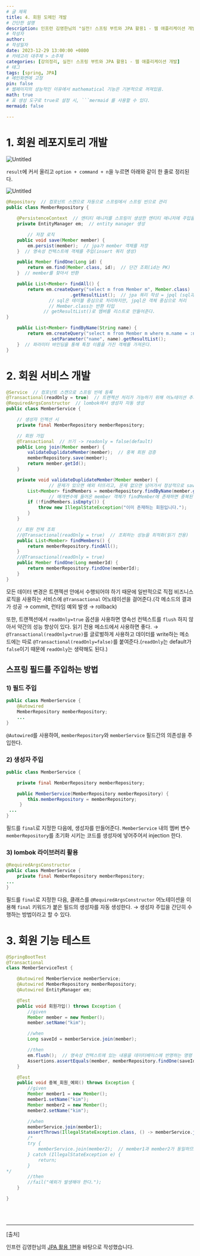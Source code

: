 ```yaml
---
# 글 제목
title: 4. 회원 도메인 개발
# 간단한 설명
description: 인프런 김영한님의 "실전! 스프링 부트와 JPA 활용1 - 웹 애플리케이션 개발" 강의를 바탕으로 작성했습니다.
# 작성자
author: 
# 작성일자
date: 2023-12-29 13:00:00 +0800
# 카테고리 대주제 > 소주제
categories: [강의정리, 실전! 스프링 부트와 JPA 활용1 - 웹 애플리케이션 개발]
# 태그
tags: [spring, JPA]
# 메인화면에 고정
pin: false
# 웹페이지의 성능적인 이유에서 mathematical 기능은 기본적으로 꺼져있음.
math: true
# 표 생성 도구로 true로 설정 시, ```mermaid 를 사용할 수 있다.
mermaid: false

---
```


# 1. 회원 레포지토리 개발

![Untitled](https://prod-files-secure.s3.us-west-2.amazonaws.com/7a7b3090-df52-4a41-9b25-5773819baa99/6f20b270-b909-4715-9d55-0504549e050a/Untitled.png)

`result`에 커서 올리고 `option + command + n`을 누르면 아래와 같이 한 줄로 정리된다.

![Untitled](https://prod-files-secure.s3.us-west-2.amazonaws.com/7a7b3090-df52-4a41-9b25-5773819baa99/4b74101a-a9f6-49fc-862c-bcf74b39095a/Untitled.png)

```java
@Repository  // 컴포넌트 스캔으로 자동으로 스프링에서 스프링 빈으로 관리
public class MemberRepository {

    @PersistenceContext  // 엔티티 매니저를 스프링이 생성한 엔티티 매니저에 주입을 해준다.
    private EntityManager em;  // entity manager 생성

		// 저장 로직
    public void save(Member member) {
        em.persist(member);  // jpa가 member 객체를 저장
    }  // 영속성 컨텍스트에 객체를 주입(insert 쿼리 생성)

    public Member findOne(Long id) {
        return em.find(Member.class, id);  // 단건 조회(id는 PK)
    }  // member를 찾아서 반환

    public List<Member> findAll() {
        return em.createQuery("select m from Member m", Member.class)
						.getResultList();  // jpa 쿼리 작성 = jpql (sql과는 다르지만 기능적으로는 동일)
				// sql은 테이블 중심으로 처리하지만, jpql은 객체 중심으로 처리
				// Member.class는 반환 타입
			  // getResultList()로 멤버를 리스트로 만들어준다. 
}

    public List<Member> findByName(String name) {
        return em.createQuery("select m from Member m where m.name = :name", Member.class)
                .setParameter("name", name).getResultList();
    }  // 파라미터 바인딩을 통해 특정 이름을 가진 객체를 가져온다.
}
```

# 2. 회원 서비스 개발

```java
@Service  // 컴포넌트 스캔으로 스프링 빈에 등록
@Transactional(readOnly = true)  // 트랜젝션 처리가 가능하기 위해 어노테이션 추가
@RequiredArgsConstructor  // lombok에서 생성자 자동 생성
public class MemberService {

    // 생성자 인젝션 시
    private final MemberRepository memberRepository;

    // 회원 가입
    @Transactional  // 쓰기 -> readonly = false(default)
    public Long join(Member member) {
        validateDuplidateMember(member);  // 중복 회원 검증
        memberRepository.save(member);
        return member.getId();
    }

    private void validateDuplidateMember(Member member) {
				// 문제가 있으면 예외 터뜨리고, 문제 없으면 넘어가서 정상적으로 save하고 id 반환
        List<Member> findMembers = memberRepository.findByName(member.getName());
				// 매개변수에 들어온 member 객체가 findMember에 존재하면 중복된 회원이므로 에러 메시지 출력
        if (!findMembers.isEmpty()) {
            throw new IllegalStateException("이미 존재하는 회원입니다.");
        }
    }

    // 회원 전체 조회
    //@Transactional(readOnly = true)  // 조회하는 성능을 최적화(읽기 전용)
    public List<Member> findMembers() {
        return memberRepository.findAll();
    }
    //@Transactional(readOnly = true)
    public Member findOne(Long memberId) {
        return memberRepository.findOne(memberId);
    }
}
```

모든 데이터 변경은 트랜젝션 안에서 수행되어야 하기 때문에 일반적으로 직접 비즈니스 로직을 사용하는 서비스에 `@Transactional` 어노테이션을 걸어준다.(각 메소드의 결과가 성공 → commit, 런타임 예외 발생 → rollback)

또한, 트랜젝션에서 `readOnly=true` 옵션을 사용하면 영속선 컨텍스트를 `flush` 하지 않아서 약간의 성능 향상이 있다. 읽기 전용 메소드에서 사용하면 좋다. → `@Transactional(readOnly=true)`를 글로벌하게 사용하고 데이터를 write하는 메소드에는 따로 `@Transactional(readOnly=false)`를 붙여준다.(`readOnly`는 default가 `false`이기 때문에 `readOnly`는 생략해도 된다.)

## 스프링 필드를 주입하는 방법

### 1) 필드 주입

```java
public class MemberService {
	@Autowired
	MemberRepository memberRepository;
	...
}
```

`@Autowired`를 사용하여, `memberRepository`와 `memberService` 필드간의 의존성을 주입한다.

### 2) 생성자 주입

```java
public class MemberService {

	private final MemberRepository memberRepository;

	public MemberService(MemberRepository memberRepository) {
		this.memberRepository = memberRepository;
	 }
 ...
}
```

필드를 `final`로 지정한 다음에, 생성자를 만들어준다. `MemberService` 내의 멤버 변수 `memberRepository`를 초기화 시키는 코드를 생성자에 넣어주어서 injection 한다.

### 3) lombok 라이브러리 활용

```java
@RequiredArgsConstructor
public class MemberService {
	private final MemberRepository memberRepository;
...
}
```

필드를 `final`로 지정한 다음, 클래스를 `@RequiredArgsConstructor` 어노테이션을 이용해 `final` 키워드가 붙은 필드의 생성자를 자동 생성한다. → 생성자 주입을 간단히 수행하는 방법이라고 할 수 있다.

# 3. 회원 기능 테스트

```java
@SpringBootTest
@Transactional
class MemberServiceTest {

    @Autowired MemberService memberService;
    @Autowired MemberRepository memberRepository;
    @Autowired EntityManager em;

    @Test
    public void 회원가입() throws Exception {
        //given
        Member member = new Member();
        member.setName("kim");

        //when
        Long saveId = memberService.join(member);

        //then
        em.flush();  // 영속성 컨텍스트에 있는 내용을 데이터베이스에 반영하는 명령 -> insert문 확인 가능
        Assertions.assertEquals(member, memberRepository.findOne(saveId));
    }

    @Test
    public void 중복_회원_예외() throws Exception {
        //given
        Member member1 = new Member();
        member1.setName("kim");
        Member member2 = new Member();
        member2.setName("kim");

        //when
        memberService.join(member1);
        assertThrows(IllegalStateException.class, () -> memberService.join(member2));
        /*
        try {
            memberService.join(member2);  // member1과 member2가 동일하므로 예외가 발생해야됨
        } catch (IllegalStateException e) {
            return;
        }
*/
        //then
        //fail("예외가 발생해야 한다.");
    }

}
```

<br><br>

---

[출처]

인프런 김영한님의 [JPA 활용 1편](https://www.inflearn.com/course/%EC%8A%A4%ED%94%84%EB%A7%81%EB%B6%80%ED%8A%B8-JPA-%ED%99%9C%EC%9A%A9-1#curriculum)을 바탕으로 작성했습니다.